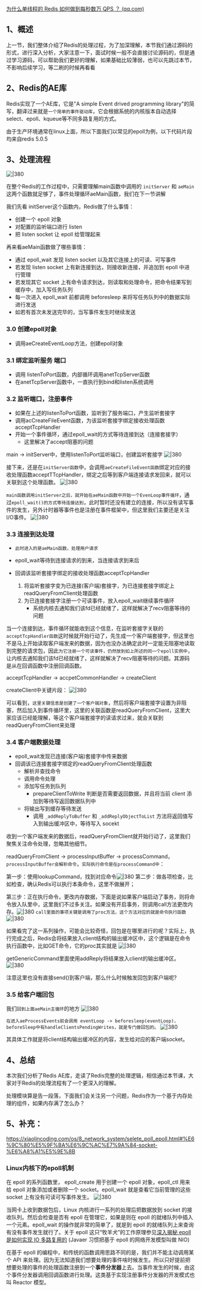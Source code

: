 [为什么单线程的 Redis 如何做到每秒数万 QPS ？ (qq.com)](https://mp.weixin.qq.com/s/oeOfsgF-9IOoT5eQt5ieyw)
## 1、概述

上一节，我们整体介绍了Redis的处理过程，为了加深理解，本节我们通过源码的形式，进行深入分析，大家注意一下，面试时候一般不会直接讨论源码的，但是通过学习源码，可以帮助我们更好的理解，如果基础比较薄弱，也可以先跳过本节，不影响后续学习，等二刷的时候再看看
## 2、Redis的AE库

Redis实现了一个AE库，它是"A simple Event drived programming library"的简写，翻译过来就是`一个简单的事件驱动库`，它会根据系统的内核版本自动选择select、epoll、kqueue等不同多路复用的方式。

由于生产环境通常在linux上面，所以下面我们以常见的epoll为例，以下代码片段均来自redis 5.0.5
## 3、处理流程

![|380](https://my-obsidian-image.oss-cn-guangzhou.aliyuncs.com/2024/04/e97373bfcb2c2a45f6c4a10af148064c.png)

在整个Redis的工作过程中，只需要理解main函数中调用的 `initServer` 和 `aeMain` 这两个函数就足够了，事件处理循环aeMain函数，我们在下一节讲解

我们先看 initServer这个函数内，Redis做了什么事情：
- 创建一个 epoll 对象
- 对配置的监听端口进行 listen
- 把 listen socket 让 epoll 给管理起来

再来看aeMain函数做了哪些事情：
- 通过 epoll_wait 发现 listen socket 以及其它连接上的可读、可写事件
- 若发现 listen socket 上有新连接到达，则接收新连接，并追加到 epoll 中进行管理
- 若发现其它 socket 上有命令请求到达，则读取和处理命令，把命令结果写到缓存中，加入写任务队列
- 每一次进入 epoll_wait 前都调用 beforesleep 来将写任务队列中的数据实际进行发送
- 如若有首次未发送完毕的，当写事件发生时继续发送
### 3.0 创建epoll对象

- 调用aeCreateEventLoop方法，创建epoll对象

### 3.1 绑定监听服务 端口

- 调用 listenToPort函数，内部循环调用anetTcpServer函数
- 在anetTcpServer函数中，一直执行到bind和listen系统调用
### 3.2 监听端口，注册事件

- 如果在上述的listenToPort函数，监听到了服务端口，产生监听套接字
- 调用acCreateFileEvent函数，为该监听套接字绑定接收处理函数acceptTcpHandler
- 开始一个事件循环，通过epoll_wait的方式等待连接到达（连接套接字）
	- 这里解决了accept阻塞的问题

main -> initServer中，使用listenToPort监听端口，创建监听套接字
![|380](https://my-obsidian-image.oss-cn-guangzhou.aliyuncs.com/2024/04/5e00bc3d7daf5b439511d9f6f9e04a76.png)

接下来，还是在`initServer函数`中，会调用`aeCreateFileEvent函数`绑定对应的接收处理函数acceptTTcpHandler，绑定之后等到客户端连接请求发回来，就可以关联到这个处理函数。
![|380](https://my-obsidian-image.oss-cn-guangzhou.aliyuncs.com/2024/04/83cf639ca91c987bd87df251a5819b1b.png)

`main函数调用initServer之后，就开始在aeMain函数中开始一个EvenLoop事件循环`，通过`epoll_wait()的方式等待连接达到`，此时暂时还没有建立的连接，所以没有读写事件的发生，另外计时器等事件也是注册在事件框架中，但这里我们主要还是关注I/O事件。
![|380](https://my-obsidian-image.oss-cn-guangzhou.aliyuncs.com/2024/04/95b0459f2f033b26740e374b889d81dc.png)

### 3.3 连接到达处理

- `此时进入的是aeMain函数，处理用户请求`

- epoll_wait等待到连接请求的到来，当连接请求到来后
- 回调该监听套接字绑定的接收处理函数acceptTcpHandler
	1. 将监听套接字变为已连接(客户端)套接字，为已连接套接字绑定上readQueryFromClient处理函数
	2. 为已连接套接字注册一个可读事件，放入epoll_wait继续事件循环
		- 系统内核去通知我们该fd已经就绪了，这样就解决了recv阻塞等待的问题

当一个连接到达，事件循环就能收到这个信息，在监听套接字关联的`acceptTcpHandler函数`这时候就开始行动了，先生成一个客户端套接字，但这里也不是马上开始读取客户端发来的数据，因为也没办法确定此时一定能无阻塞地读取到完整的请求包，因此`为它注册一个可读事件，仍然放到如上所述的同一个epoll实例中`，让内核去通知我们该fd已经就绪了，这样就解决了recv阻塞等待的问题。其源码是从在回调函数中注册回调函数。

acceptTcpHandler -> accpetCommonHandler -> createClient 

createClient中关键片段：
![|380](https://my-obsidian-image.oss-cn-guangzhou.aliyuncs.com/2024/04/e2d3b4ece53a5ec338c261a9bc0d67df.png)

可以看到，`这里关键信息是创建了一个客户端对象`，然后将客户端套接字设置为非阻塞，然后加入到事件循环里，这里的关联函数是readQueryFromClient，这里大家应该已经能理解，等这个客户端套接字的读请求过来，就会关联到readQueryFromClient来处理

### 3.4 客户端数据处理

- epoll_wait发现已连接(客户端)套接字中传来数据
- 回调该已连接套接字绑定的readQueryFromClient处理函数
	- 解析并查找命令
	- 调用命令处理
	- 添加写任务到队列
		- prepareClientToWrite 判断是否需要返回数据，并且将当前 client 添加到等待写返回数据队列中
	- 将输出写到缓存等待发送
		- 调用 `_addReplyToBuffer` 和 `_addReplyObjectToList` 方法将返回值写入到输出缓冲区中，等待写入 socekt

收到一个客户端发来的数据后，readQueryFromClient就开始行动了，这里我们聚焦关注命令处理，忽略其他细节。

readQueryFromClient -> processInputBuffer -> processCommand，`processInputBuffer会解析命令`，`实际执行命令是在processCommand中`：

第一步：使用lookupCommand，找到对应命令![|380](https://my-obsidian-image.oss-cn-guangzhou.aliyuncs.com/2024/04/57b7f7bbef128aef37fa9e662a9eff96.png)
第二步：做各项检查，比如检查，确认Redis可以执行本条命令，这里不做展开；

第三步：正在执行命令，更改内存数据，下面是说如果客户端启动了事务，则将命令放入队里中，这里我们不过多关注。如果没有开启事务，则调用call方法更改内存。![|380](https://my-obsidian-image.oss-cn-guangzhou.aliyuncs.com/2024/04/14e1cb2d3428081fd78a4c795c0dd359.png)
`call里面的事项关键是调用了proc方法，这个方法对应的就是命令执行函数`
![|380](https://my-obsidian-image.oss-cn-guangzhou.aliyuncs.com/2024/04/88e268f444499ba10e8fa8c82acaa56c.png)

如果看完了这一系列操作，可能会比较奇怪，回包是在哪里进行的呢？实际上，执行完成之后，Redis会将结果放入client结构的输出缓冲区中，这个逻辑是在命令执行函数中，比如GET命令，它的proc其实就是
![|380](https://my-obsidian-image.oss-cn-guangzhou.aliyuncs.com/2024/04/50fd41232bdf1261de1b2d03e50a188a.png)

getGenericCommand里面使用addReply将结果放入client的输出缓冲区。
![|380](https://my-obsidian-image.oss-cn-guangzhou.aliyuncs.com/2024/04/35cc9c35ba9581096127288264cb1b1f.png)

注意这里也没有直接send()到客户端，那么什么时候触发回包到客户端呢?

### 3.5 给客户端回包

我们`回到上面aeMain主循环`的地方
![|380](https://my-obsidian-image.oss-cn-guangzhou.aliyuncs.com/2024/04/6e3561326aa3272480118a81c61135c1.png)

`在进入aeProcessEvents前会调用 eventLoop -> beforesleep(eventLoop)，beforeSleep中有handleClientsPendingWrites，就是专门做回包的。`
![|380](https://my-obsidian-image.oss-cn-guangzhou.aliyuncs.com/2024/04/c3cc598ab17f3077beeebc97591f4809.png)

其具体工作就是将client结构输出缓冲区的内容，发生给对应的客户端socket。

## 4、总结

本次我们分析了Redis AE库，走读了Redis完整的处理逻辑，相信通过本节课，大家对于Redis的处理流程有了一个更深入的理解。

处理模块算是告一段落，下面我们会关注另一个问题，Redis作为一个基于内存处理的组件，如果内存满了怎么办？

## 5、补充：

https://xiaolincoding.com/os/8_network_system/selete_poll_epoll.html#%E6%9C%80%E5%9F%BA%E6%9C%AC%E7%9A%84-socket-%E6%A8%A1%E5%9E%8B

### Linux内核下的epoll机制

在 epoll 的系列函数里， epoll_create 用于创建一个 epoll 对象，epoll_ctl 用来给 epoll 对象添加或者删除一个 socket。epoll_wait 就是查看它当前管理的这些 socket 上有没有可读可写事件发生。
![|380](https://my-obsidian-image.oss-cn-guangzhou.aliyuncs.com/2024/04/2d0f44b0ee254685513c3dbe933a0089.png)

当网卡上收到数据包后，Linux 内核进行一系列的处理后把数据放到 socket 的接收队列。然后会检查是否有 epoll 在管理它，如果是则在 epoll 的就绪队列中插入一个元素。epoll_wait 的操作就非常的简单了，就是到 epoll 的就绪队列上来查询有没有事件发生就行了。关于 epoll 这只“牧羊犬”的工作原理参见[深入揭秘 epoll 是如何实现 IO 多路复用的](https://mp.weixin.qq.com/s?__biz=MjM5Njg5NDgwNA==&mid=2247484905&idx=1&sn=a74ed5d7551c4fb80a8abe057405ea5e&scene=21#wechat_redirect) (Javaer 习惯把基于 epoll 的网络开发模型叫做 NIO)  

在基于 epoll 的编程中，和传统的函数调用思路不同的是，我们并不能主动调用某个 API 来处理。因为无法知道我们想要处理的事件啥时候发生。所以只好提前把想要处理的事件的处理函数注册到一个**事件分发器**上去。当事件发生的时候，由这个事件分发器调用回调函数进行处理。这类基于实现注册事件分发器的开发模式也叫 Reactor 模型。